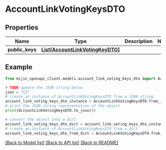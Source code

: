 # AccountLinkVotingKeysDTO


## Properties

Name | Type | Description | Notes
------------ | ------------- | ------------- | -------------
**public_keys** | [**List[AccountLinkVotingKeyDTO]**](AccountLinkVotingKeyDTO.md) |  | 

## Example

```python
from mijin_openapi_client.models.account_link_voting_keys_dto import AccountLinkVotingKeysDTO

# TODO update the JSON string below
json = "{}"
# create an instance of AccountLinkVotingKeysDTO from a JSON string
account_link_voting_keys_dto_instance = AccountLinkVotingKeysDTO.from_json(json)
# print the JSON string representation of the object
print(AccountLinkVotingKeysDTO.to_json())

# convert the object into a dict
account_link_voting_keys_dto_dict = account_link_voting_keys_dto_instance.to_dict()
# create an instance of AccountLinkVotingKeysDTO from a dict
account_link_voting_keys_dto_from_dict = AccountLinkVotingKeysDTO.from_dict(account_link_voting_keys_dto_dict)
```
[[Back to Model list]](../README.md#documentation-for-models) [[Back to API list]](../README.md#documentation-for-api-endpoints) [[Back to README]](../README.md)


